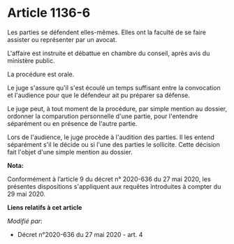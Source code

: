 # Article 1136-6

Les parties se défendent elles-mêmes. Elles ont la faculté de se faire assister ou représenter par un avocat.

L'affaire est instruite et débattue en chambre du conseil, après avis du ministère public.

La procédure est orale.

Le juge s'assure qu'il s'est écoulé un temps suffisant entre la convocation et l'audience pour que le défendeur ait pu
préparer sa défense.

Le juge peut, à tout moment de la procédure, par simple mention au dossier, ordonner la comparution personnelle d'une partie,
pour l'entendre séparément ou en présence de l'autre partie.

Lors de l'audience, le juge procède à l'audition des parties. Il les entend séparément s'il le décide ou si l'une des parties
le sollicite. Cette décision fait l'objet d'une simple mention au dossier.

**Nota:**

Conformément à l’article 9 du décret n° 2020-636 du 27 mai 2020, les présentes dispositions s'appliquent aux requêtes
introduites à compter du 29 mai 2020.

**Liens relatifs à cet article**

_Modifié par_:

  - Décret n°2020-636 du 27 mai 2020 - art. 4
